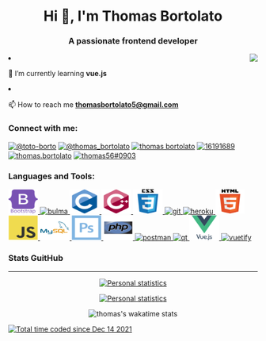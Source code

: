 <h1 align="center">Hi 👋, I'm Thomas Bortolato</h1>
<h3 align="center">A passionate frontend developer</h3>
<img align="right" src="https://cdn.discordapp.com/attachments/762002899643138059/948998903255150672/mcefeeline.png"
- 🔭 I’m currently working on [web site for me discord](https://lecoindesdev.fr/)

- 🌱 I’m currently learning **vue.js**

- 📫 How to reach me **thomasbortolato5@gmail.com**

<h3 align="left">Connect with me:</h3>
<p align="left">
<a href="https://codepen.io/@toto-borto" target="blank"><img align="center" src="https://raw.githubusercontent.com/rahuldkjain/github-profile-readme-generator/master/src/images/icons/Social/codepen.svg" alt="@toto-borto" height="50" width="60" /></a>
<a href="https://twitter.com/@thomas_bortolato" target="blank"><img align="center" src="https://raw.githubusercontent.com/rahuldkjain/github-profile-readme-generator/master/src/images/icons/Social/twitter.svg" alt="@thomas_bortolato"  height="50" width="60" /></a>
<a href="https://linkedin.com/in/thomas bortolato" target="blank"><img align="center" src="https://raw.githubusercontent.com/rahuldkjain/github-profile-readme-generator/master/src/images/icons/Social/linked-in-alt.svg" alt="thomas bortolato" height="50" width="60"/></a>
<a href="https://stackoverflow.com/users/16191689" target="blank"><img align="center" src="https://raw.githubusercontent.com/rahuldkjain/github-profile-readme-generator/master/src/images/icons/Social/stack-overflow.svg" alt="16191689"  height="50" width="60" /></a>
<a href="https://instagram.com/thomas.bortolato" target="blank"><img align="center" src="https://raw.githubusercontent.com/rahuldkjain/github-profile-readme-generator/master/src/images/icons/Social/instagram.svg" alt="thomas.bortolato" height="50" width="60"/></a>
<a href="https://discord.gg/thomas56#0903" target="blank"><img align="center" src="https://raw.githubusercontent.com/rahuldkjain/github-profile-readme-generator/master/src/images/icons/Social/discord.svg" alt="thomas56#0903" height="50" width="60"/></a>
</p>

<h3 align="left">Languages and Tools:</h3>
<p align="left"> <a href="https://getbootstrap.com" target="_blank" rel="noreferrer"> <img src="https://raw.githubusercontent.com/devicons/devicon/master/icons/bootstrap/bootstrap-plain-wordmark.svg" alt="bootstrap" height="50" width="60" </a> <a href="https://bulma.io/" target="_blank" rel="noreferrer"> <img src="https://raw.githubusercontent.com/gilbarbara/logos/804dc257b59e144eaca5bc6ffd16949752c6f789/logos/bulma.svg" alt="bulma"  height="50" width="60"/> </a> <a href="https://www.cprogramming.com/" target="_blank" rel="noreferrer"> <img src="https://raw.githubusercontent.com/devicons/devicon/master/icons/c/c-original.svg" alt="c"  height="50" width="60"/> </a> <a href="https://www.w3schools.com/cpp/" target="_blank" rel="noreferrer"> <img src="https://raw.githubusercontent.com/devicons/devicon/master/icons/cplusplus/cplusplus-original.svg" alt="cplusplus"  height="50" width="60"/> </a> <a href="https://www.w3schools.com/css/" target="_blank" rel="noreferrer"> <img src="https://raw.githubusercontent.com/devicons/devicon/master/icons/css3/css3-original-wordmark.svg" alt="css3"  height="50" width="60"/> </a> <a href="https://git-scm.com/" target="_blank" rel="noreferrer"> <img src="https://www.vectorlogo.zone/logos/git-scm/git-scm-icon.svg" alt="git"  height="50" width="60"/> </a> <a href="https://heroku.com" target="_blank" rel="noreferrer"> <img src="https://www.vectorlogo.zone/logos/heroku/heroku-icon.svg" alt="heroku"  height="50" width="60"/> </a> <a href="https://www.w3.org/html/" target="_blank" rel="noreferrer"> <img src="https://raw.githubusercontent.com/devicons/devicon/master/icons/html5/html5-original-wordmark.svg" alt="html5"  height="50" width="60"/> </a> <a href="https://developer.mozilla.org/en-US/docs/Web/JavaScript" target="_blank" rel="noreferrer"> <img src="https://raw.githubusercontent.com/devicons/devicon/master/icons/javascript/javascript-original.svg" alt="javascript"  height="50" width="60"/> </a> <a href="https://www.mysql.com/" target="_blank" rel="noreferrer"> <img src="https://raw.githubusercontent.com/devicons/devicon/master/icons/mysql/mysql-original-wordmark.svg" alt="mysql"  height="50" width="60"/> </a> <a href="https://www.photoshop.com/en" target="_blank" rel="noreferrer"> <img src="https://raw.githubusercontent.com/devicons/devicon/master/icons/photoshop/photoshop-line.svg" alt="photoshop"  height="50" width="60"/> </a> <a href="https://www.php.net" target="_blank" rel="noreferrer"> <img src="https://raw.githubusercontent.com/devicons/devicon/master/icons/php/php-original.svg" alt="php"  height="50" width="60"/> </a> <a href="https://postman.com" target="_blank" rel="noreferrer"> <img src="https://www.vectorlogo.zone/logos/getpostman/getpostman-icon.svg" alt="postman"  height="50" width="60"/> </a> <a href="https://www.qt.io/" target="_blank" rel="noreferrer"> <img src="https://upload.wikimedia.org/wikipedia/commons/0/0b/Qt_logo_2016.svg" alt="qt"  height="50" width="60"/> </a> <a href="https://vuejs.org/" target="_blank" rel="noreferrer"> <img src="https://raw.githubusercontent.com/devicons/devicon/master/icons/vuejs/vuejs-original-wordmark.svg" alt="vuejs"  height="50" width="60"/> </a> <a href="https://vuetifyjs.com/en/" target="_blank" rel="noreferrer"> <img src="https://bestofjs.org/logos/vuetify.svg" alt="vuetify"  height="50" width="60"/> </a> </p>


### Stats GuitHub
---
<p align="center">
    <a href="https://github.com/anuraghazra/github-readme-stats"><img src="https://camo.githubusercontent.com/a49bd69057381c90dff8543217d33e4e6d56cf7ee325d3745599574a3e37baef/68747470733a2f2f6769746875622d726561646d652d73746174732e76657263656c2e6170702f6170692f746f702d6c616e67732f3f757365726e616d653d74686f6d6173333730267468656d653d6461726b" alt="Personal statistics" data-canonical-src="https://github-readme-stats.vercel.app/api?username=thomas370&theme=react&show_icons=true" style="max-width: 100%;"></a>
</p>


<p align="center">
    <a href="https://github.com/anuraghazra/github-readme-stats"><img src="https://camo.githubusercontent.com/5e97fd7c4aae01c8db9a18a8f3647daaef3e60f0f7c116e4d845795416f99e38/68747470733a2f2f6769746875622d726561646d652d73746174732e76657263656c2e6170702f6170693f757365726e616d653d74686f6d6173333730267468656d653d6461726b2673686f775f69636f6e733d74727565" alt="Personal statistics" data-canonical-src="https://github-readme-stats.vercel.app/api?username=thomas370&theme=react&show_icons=true" style="max-width: 100%;"></a>
</p>
<p align="center">
<img src="https://github-readme-stats.vercel.app/api/wakatime?username=thomas370&amp;theme=react" alt="thomas's wakatime stats">
</p>
<a href="https://wakatime.com/@b1c7d523-d82f-4c8b-b5bd-fcb4727ea04a"><img src="https://wakatime.com/badge/user/b1c7d523-d82f-4c8b-b5bd-fcb4727ea04a.svg" alt="Total time coded since Dec 14 2021" /></a>
